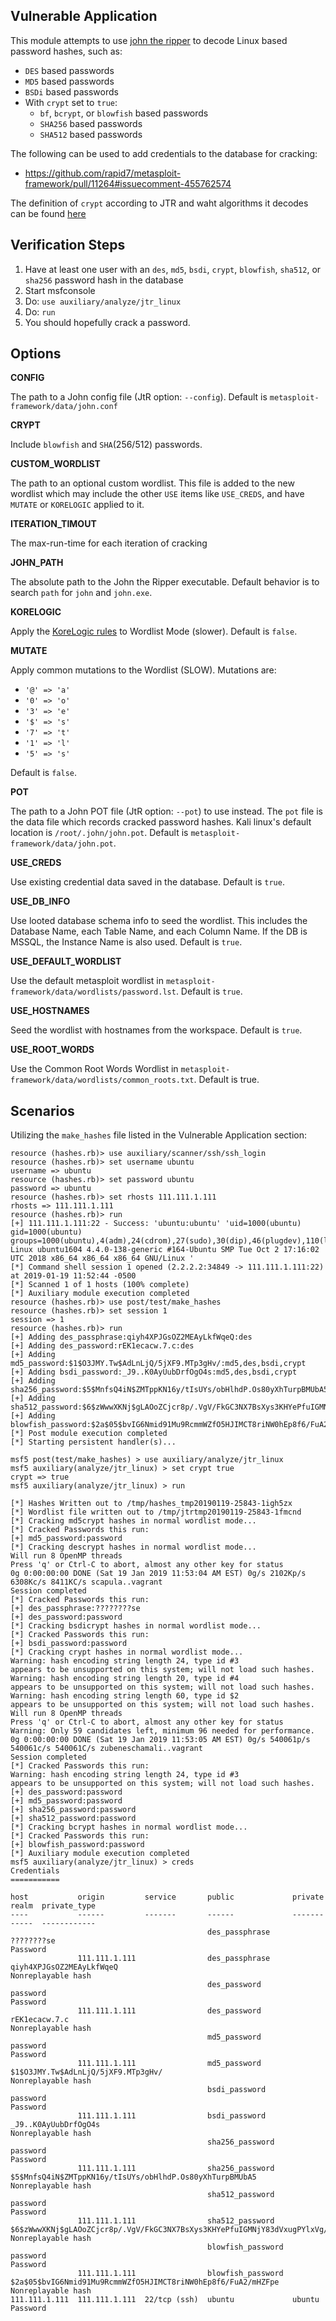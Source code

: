 ## Vulnerable Application

  This module attempts to use [john the ripper](https://www.openwall.com/john/) to decode Linux
  based password hashes, such as:

  * `DES` based passwords  
  * `MD5` based passwords
  * `BSDi` based passwords
  * With `crypt` set to `true`:
    * `bf`, `bcrypt`, or `blowfish` based passwords
    * `SHA256` based passwords
    * `SHA512` based passwords

  The following can be used to add credentials to the database for cracking:

  * https://github.com/rapid7/metasploit-framework/pull/11264#issuecomment-455762574

  The definition of `crypt` according to JTR and waht algorithms it decodes can be found
  [here](https://github.com/magnumripper/JohnTheRipper/blob/ae24a410baac45bb36884d793c429adeb7197336/src/c3_fmt.c#L731)

## Verification Steps

  1. Have at least one user with an `des`, `md5`, `bsdi`, `crypt`, `blowfish`, `sha512`, or `sha256` password hash in the database
  2. Start msfconsole
  3. Do: ```use auxiliary/analyze/jtr_linux```
  4. Do: ```run```
  5. You should hopefully crack a password.

## Options


   **CONFIG**

   The path to a John config file (JtR option: `--config`).  Default is `metasploit-framework/data/john.conf`

   **CRYPT**

   Include `blowfish` and `SHA`(256/512) passwords.

   **CUSTOM_WORDLIST**

   The path to an optional custom wordlist.  This file is added to the new wordlist which may include the other
   `USE` items like `USE_CREDS`, and have `MUTATE` or `KORELOGIC` applied to it.

   **ITERATION_TIMOUT**

   The max-run-time for each iteration of cracking

   **JOHN_PATH**

   The absolute path to the John the Ripper executable.  Default behavior is to search `path` for
   `john` and `john.exe`.

   **KORELOGIC**

   Apply the [KoreLogic rules](http://contest-2010.korelogic.com/rules.html) to Wordlist Mode (slower).
   Default is `false`.

   **MUTATE**

   Apply common mutations to the Wordlist (SLOW).  Mutations are:

   * `'@' => 'a'`
   * `'0' => 'o'`
   * `'3' => 'e'`
   * `'$' => 's'`
   * `'7' => 't'`
   * `'1' => 'l'`
   * `'5' => 's'`

   Default is `false`.

   **POT**

   The path to a John POT file (JtR option: `--pot`) to use instead.  The `pot` file is the data file which
   records cracked password hashes.  Kali linux's default location is `/root/.john/john.pot`.
   Default is `metasploit-framework/data/john.pot`.

   **USE_CREDS**

   Use existing credential data saved in the database.  Default is `true`.

   **USE_DB_INFO**

   Use looted database schema info to seed the wordlist.  This includes the Database Name, each Table Name,
   and each Column Name.  If the DB is MSSQL, the Instance Name is also used.  Default is `true`.

   **USE_DEFAULT_WORDLIST**

   Use the default metasploit wordlist in `metasploit-framework/data/wordlists/password.lst`.  Default is
   `true`.

   **USE_HOSTNAMES**

   Seed the wordlist with hostnames from the workspace.  Default is `true`.

   **USE_ROOT_WORDS**

   Use the Common Root Words Wordlist in `metasploit-framework/data/wordlists/common_roots.txt`.  Default
   is true.

## Scenarios

Utilizing the `make_hashes` file listed in the Vulnerable Application section:

```
resource (hashes.rb)> use auxiliary/scanner/ssh/ssh_login
resource (hashes.rb)> set username ubuntu
username => ubuntu
resource (hashes.rb)> set password ubuntu
password => ubuntu
resource (hashes.rb)> set rhosts 111.111.1.111
rhosts => 111.111.1.111
resource (hashes.rb)> run
[+] 111.111.1.111:22 - Success: 'ubuntu:ubuntu' 'uid=1000(ubuntu) gid=1000(ubuntu) groups=1000(ubuntu),4(adm),24(cdrom),27(sudo),30(dip),46(plugdev),110(lxd),115(lpadmin),116(sambashare) Linux ubuntu1604 4.4.0-138-generic #164-Ubuntu SMP Tue Oct 2 17:16:02 UTC 2018 x86_64 x86_64 x86_64 GNU/Linux '
[*] Command shell session 1 opened (2.2.2.2:34849 -> 111.111.1.111:22) at 2019-01-19 11:52:44 -0500
[*] Scanned 1 of 1 hosts (100% complete)
[*] Auxiliary module execution completed
resource (hashes.rb)> use post/test/make_hashes
resource (hashes.rb)> set session 1
session => 1
resource (hashes.rb)> run
[+] Adding des_passphrase:qiyh4XPJGsOZ2MEAyLkfWqeQ:des
[+] Adding des_password:rEK1ecacw.7.c:des
[+] Adding md5_password:$1$O3JMY.Tw$AdLnLjQ/5jXF9.MTp3gHv/:md5,des,bsdi,crypt
[+] Adding bsdi_password:_J9..K0AyUubDrfOgO4s:md5,des,bsdi,crypt
[+] Adding sha256_password:$5$MnfsQ4iN$ZMTppKN16y/tIsUYs/obHlhdP.Os80yXhTurpBMUbA5:md5,des,bsdi,crypt
[+] Adding sha512_password:$6$zWwwXKNj$gLAOoZCjcr8p/.VgV/FkGC3NX7BsXys3KHYePfuIGMNjY83dVxugPYlxVg/evpcVEJLT/rSwZcDMlVVf/bhf.1:md5,des,bsdi,crypt
[+] Adding blowfish_password:$2a$05$bvIG6Nmid91Mu9RcmmWZfO5HJIMCT8riNW0hEp8f6/FuA2/mHZFpe:bcrypt
[*] Post module execution completed
[*] Starting persistent handler(s)...
```
```
msf5 post(test/make_hashes) > use auxiliary/analyze/jtr_linux 
msf5 auxiliary(analyze/jtr_linux) > set crypt true
crypt => true
msf5 auxiliary(analyze/jtr_linux) > run

[*] Hashes Written out to /tmp/hashes_tmp20190119-25843-1igh5zx
[*] Wordlist file written out to /tmp/jtrtmp20190119-25843-1fmcnd
[*] Cracking md5crypt hashes in normal wordlist mode...
[*] Cracked Passwords this run:
[+] md5_password:password
[*] Cracking descrypt hashes in normal wordlist mode...
Will run 8 OpenMP threads
Press 'q' or Ctrl-C to abort, almost any other key for status
0g 0:00:00:00 DONE (Sat 19 Jan 2019 11:53:04 AM EST) 0g/s 2102Kp/s 6308Kc/s 8411KC/s scapula..vagrant
Session completed
[*] Cracked Passwords this run:
[+] des_passphrase:????????se
[+] des_password:password
[*] Cracking bsdicrypt hashes in normal wordlist mode...
[*] Cracked Passwords this run:
[+] bsdi_password:password
[*] Cracking crypt hashes in normal wordlist mode...
Warning: hash encoding string length 24, type id #3
appears to be unsupported on this system; will not load such hashes.
Warning: hash encoding string length 20, type id #4
appears to be unsupported on this system; will not load such hashes.
Warning: hash encoding string length 60, type id $2
appears to be unsupported on this system; will not load such hashes.
Will run 8 OpenMP threads
Press 'q' or Ctrl-C to abort, almost any other key for status
Warning: Only 59 candidates left, minimum 96 needed for performance.
0g 0:00:00:00 DONE (Sat 19 Jan 2019 11:53:05 AM EST) 0g/s 540061p/s 540061c/s 540061C/s zubeneschamali..vagrant
Session completed
[*] Cracked Passwords this run:
Warning: hash encoding string length 24, type id #3
appears to be unsupported on this system; will not load such hashes.
[+] des_password:password
[+] md5_password:password
[+] sha256_password:password
[+] sha512_password:password
[*] Cracking bcrypt hashes in normal wordlist mode...
[*] Cracked Passwords this run:
[+] blowfish_password:password
[*] Auxiliary module execution completed
msf5 auxiliary(analyze/jtr_linux) > creds
Credentials
===========

host           origin         service       public             private                                                                                             realm  private_type
----           ------         -------       ------             -------                                                                                             -----  ------------
                                            des_passphrase     ????????se                                                                                                 Password
               111.111.1.111                des_passphrase     qiyh4XPJGsOZ2MEAyLkfWqeQ                                                                                   Nonreplayable hash
                                            des_password       password                                                                                                   Password
               111.111.1.111                des_password       rEK1ecacw.7.c                                                                                              Nonreplayable hash
                                            md5_password       password                                                                                                   Password
               111.111.1.111                md5_password       $1$O3JMY.Tw$AdLnLjQ/5jXF9.MTp3gHv/                                                                         Nonreplayable hash
                                            bsdi_password      password                                                                                                   Password
               111.111.1.111                bsdi_password      _J9..K0AyUubDrfOgO4s                                                                                       Nonreplayable hash
                                            sha256_password    password                                                                                                   Password
               111.111.1.111                sha256_password    $5$MnfsQ4iN$ZMTppKN16y/tIsUYs/obHlhdP.Os80yXhTurpBMUbA5                                                    Nonreplayable hash
                                            sha512_password    password                                                                                                   Password
               111.111.1.111                sha512_password    $6$zWwwXKNj$gLAOoZCjcr8p/.VgV/FkGC3NX7BsXys3KHYePfuIGMNjY83dVxugPYlxVg/evpcVEJLT/rSwZcDMlVVf/bhf.1         Nonreplayable hash
                                            blowfish_password  password                                                                                                   Password
               111.111.1.111                blowfish_password  $2a$05$bvIG6Nmid91Mu9RcmmWZfO5HJIMCT8riNW0hEp8f6/FuA2/mHZFpe                                               Nonreplayable hash
111.111.1.111  111.111.1.111  22/tcp (ssh)  ubuntu             ubuntu                                                                                                     Password
```
